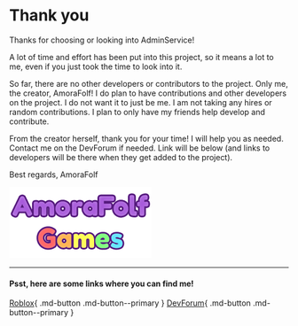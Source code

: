 # Thank you

Thanks for choosing or looking into AdminService!

A lot of time and effort has been put into this project, so it means a lot to me, even if you just took the time to look into it.

So far, there are no other developers or contributors to the project. Only me, the creator, AmoraFolf!
I do plan to have contributions and other developers on the project. I do not want it to just be me.
I am not taking any hires or random contributions. I plan to only have my friends help develop and contribute.

From the creator herself, thank you for your time!
I will help you as needed. Contact me on the DevForum if needed. Link will be below (and links to developers will be there when they get added to the project).

Best regards,
AmoraFolf

![amorafolf-games](images/logos/AmoraFolf_Games_256x128.png)

---

#### Psst, here are some links where you can find me!

[Roblox](https://www.roblox.com/users/56437368/profile){ .md-button .md-button--primary } [DevForum](https://devforum.roblox.com/u/amorafolf/summary){ .md-button .md-button--primary }